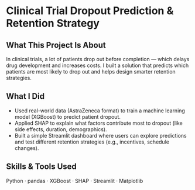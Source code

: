 # Clinical Trial Dropout Prediction & Retention Strategy

##  What This Project Is About
In clinical trials, a lot of patients drop out before completion — which delays drug development and increases costs. I built a solution that predicts which patients are most likely to drop out and helps design smarter retention strategies.

##  What I Did
- Used real-world data (AstraZeneca format) to train a machine learning model (XGBoost) to predict patient dropout.
- Applied SHAP to explain what factors contribute most to dropout (like side effects, duration, demographics).
- Built a simple Streamlit dashboard where users can explore predictions and test different retention strategies (e.g., incentives, schedule changes).

##  Skills & Tools Used
Python · pandas · XGBoost · SHAP · Streamlit · Matplotlib





